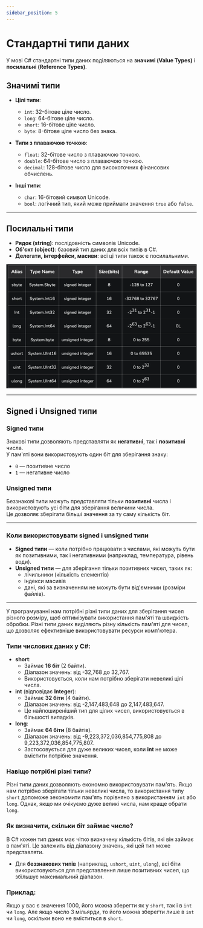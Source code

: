 ```yaml
---
sidebar_position: 5
---
```


# Стандартні типи даних

У мові C# стандартні типи даних поділяються на **значимі (Value Types)** і **посилальні (Reference Types)**.

## Значимі типи

- **Цілі типи**:
    - `int`: 32-бітове ціле число.
    - `long`: 64-бітове ціле число.
    - `short`: 16-бітове ціле число.
    - `byte`: 8-бітове ціле число без знака.

- **Типи з плаваючою точкою**:
    - `float`: 32-бітове число з плаваючою точкою.
    - `double`: 64-бітове число з плаваючою точкою.
    - `decimal`: 128-бітове число для високоточних фінансових обчислень.

- **Інші типи**:
    - `char`: 16-бітовий символ Unicode.
    - `bool`: логічний тип, який може приймати значення `true` або `false`.

---

## Посилальні типи

- **Рядок (string)**: послідовність символів Unicode.
- **Об'єкт (object)**: базовий тип даних для всіх типів в C#.
- **Делегати, інтерфейси, масиви**: всі ці типи також є посилальними.

![Типи даних у C#](./img/datatypes.png)

---

## Signed і Unsigned типи

### Signed типи

Знакові типи дозволяють представляти як **негативні**, так і **позитивні** числа.  
У пам'яті вони використовують один біт для зберігання знаку:

- `0` — позитивне число
- `1` — негативне число

### Unsigned типи

Беззнакові типи можуть представляти тільки **позитивні** числа і використовують усі біти для зберігання величини
числа.  
Це дозволяє зберігати більші значення за ту саму кількість біт.

---

### Коли використовувати signed і unsigned типи

- **Signed типи** — коли потрібно працювати з числами, які можуть бути як позитивними, так і негативними (наприклад,
  температура, рівень води).
- **Unsigned типи** — для зберігання тільки позитивних чисел, таких як:
    - лічильники (кількість елементів)
    - індекси масивів
    - дані, які за визначенням не можуть бути від'ємними (розміри файлів).

---

У програмуванні нам потрібні різні типи даних для зберігання чисел різного розміру, щоб оптимізувати використання
пам'яті та швидкість обробки. Різні типи даних виділяють різну кількість пам'яті для чисел, що дозволяє ефективніше
використовувати ресурси комп'ютера.

### Типи числових даних у C#:

- **short**:
    - Займає **16 біт** (2 байти).
    - Діапазон значень: від -32,768 до 32,767.
    - Використовується, коли нам потрібно зберігати невеликі цілі числа.
- **int** (відповідає **Integer**):
    - Займає **32 біти** (4 байти).
    - Діапазон значень: від -2,147,483,648 до 2,147,483,647.
    - Це найпоширеніший тип для цілих чисел, використовується в більшості випадків.
- **long**:
    - Займає **64 біти** (8 байтів).
    - Діапазон значень: від -9,223,372,036,854,775,808 до 9,223,372,036,854,775,807.
    - Застосовується для дуже великих чисел, коли **int** не може вмістити потрібне значення.

### Навіщо потрібні різні типи?

Різні типи даних дозволяють економно використовувати пам'ять. Якщо нам потрібно зберігати тільки невеликі числа, то
використання типу `short` допоможе зекономити пам'ять порівняно з використанням `int` або `long`. Однак, якщо ми
очікуємо дуже великі числа, нам краще обрати `long`.

### Як визначити, скільки біт займає число?

В C# кожен тип даних має чітко визначену кількість бітів, які він займає в пам'яті. Це залежить від діапазону значень,
які цей тип може представляти.

- Для **беззнакових типів** (наприклад, `ushort`, `uint`, `ulong`), всі біти використовуються для представлення лише
  позитивних чисел, що збільшує максимальний діапазон.

### Приклад:

Якщо у вас є значення 1000, його можна зберегти як у `short`, так і в `int` чи `long`. Але якщо число 3 мільярди, то
його можна зберегти лише в `int` чи `long`, оскільки воно не вміститься в `short`.
